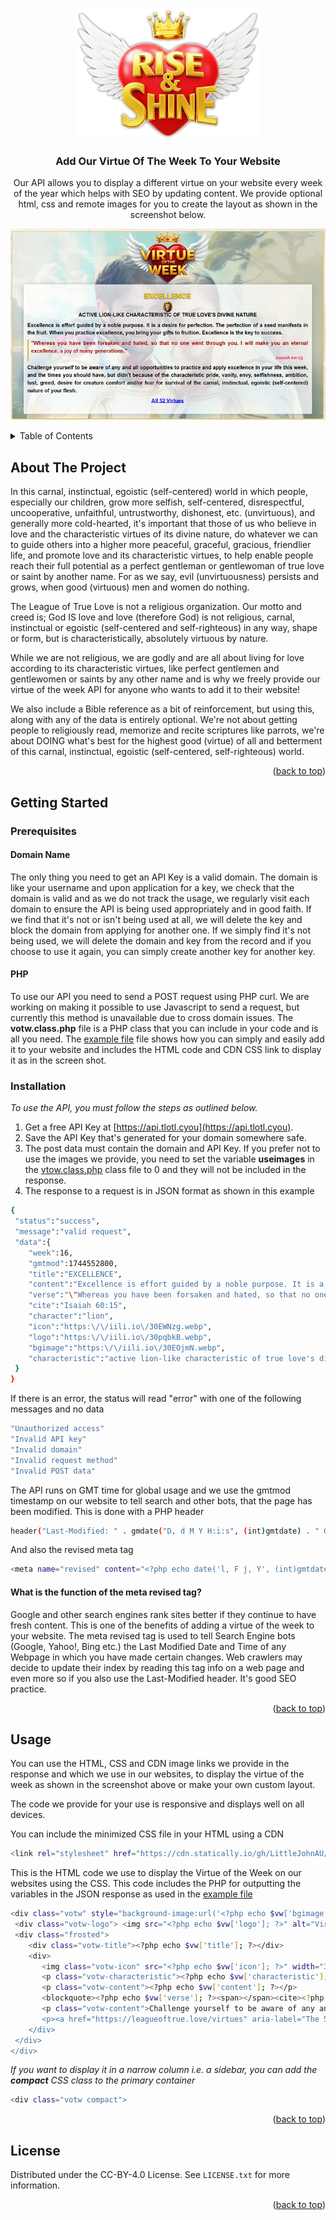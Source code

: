 <a id="readme-top"></a>

<!-- PROJECT LOGO -->
<br />
<div align="center">
  <a href="https://github.com/LittleJohnAU/votw">
    <img src="images/app-logo-shadowed.png" alt="Logo" width="294" height="208">
  </a>

  <h3 align="center">Add Our Virtue Of The Week To Your Website</h3>

  <p align="center">
    Our API allows you to display a different virtue on your website every week of the year which helps with SEO by updating content. We provide optional html, css and remote images for you to create the layout as shown in the screenshot below.
  </p>
<p>
<img src="images/votw-screenshot1.jpg" alt="Screen Shot" style="max-width: 100%;">
</p>
</div>

<!-- TABLE OF CONTENTS -->
<details>
  <summary>Table of Contents</summary>
  <ol>
    <li>
      <a href="#about-the-project">About The Project</a>
    </li>
    <li>
      <a href="#getting-started">Getting Started</a>
      <ul>
        <li><a href="#prerequisites">Prerequisites</a></li>
        <li><a href="#installation">Installation</a></li>
      </ul>
    </li>
    <li><a href="#usage">Usage</a></li>
    <li><a href="#license">License</a></li>
  </ol>
</details>



<!-- ABOUT THE PROJECT -->
## About The Project
In this carnal, instinctual, egoistic (self-centered) world in which people, especially our children, grow more selfish, self-centered, disrespectful, uncooperative, unfaithful, untrustworthy, dishonest, etc. (unvirtuous), and generally more cold-hearted, it's important that those of us who believe in love and the characteristic virtues of its divine nature, do whatever we can to guide others into a higher more peaceful, graceful, gracious, friendlier life, and promote love and its characteristic virtues, to help enable people reach their full potential as a perfect gentleman or gentlewoman of true love or saint by another name. For as we say, evil (unvirtuousness) persists and grows, when good (virtuous) men and women do nothing.

The League of True Love is not a religious organization. Our motto and creed is; God IS love and love (therefore God) is not religious, carnal, instinctual or egoistic (self-centered and self-righteous) in any way, shape or form, but is characteristically, absolutely virtuous by nature.

While we are not religious, we are godly and are all about living for love according to its characteristic virtues, like perfect gentlemen and gentlewomen or saints by any other name and is why we freely provide our virtue of the week API for anyone who wants to add it to their website!

We also include a Bible reference as a bit of reinforcement, but using this, along with any of the data is entirely optional. We're not about getting people to religiously read, memorize and recite scriptures like parrots, we're about DOING what's best for the highest good (virtue) of all and betterment of this carnal, instinctual, egoistic (self-centered, self-righteous) world.

<p align="right">(<a href="#readme-top">back to top</a>)</p>

<!-- GETTING STARTED -->
## Getting Started

### Prerequisites

#### Domain Name
The only thing you need to get an API Key is a valid domain. The domain is like your username and upon application for a key, we check that the domain is valid and as we do not track the usage, we regularly visit each domain to ensure the API is being used appropriately and in good faith. If we find that it's not or isn't being used at all, we will delete the key and block the domain from applying for another one. If we simply find it's not being used, we will delete the domain and key from the record and if you choose to use it again, you can simply create another key for another key. 

#### PHP
To use our API you need to send a POST request using PHP curl. We are working on making it possible to use Javascript to send a request, but currently this method is unavailable due to cross domain issues. The **votw.class.php** file is a PHP class that you can include in your code and is all you need. The [example file](example.php) file shows how you can simply and easily add it to your website and includes the HTML code and CDN CSS link to display it as in the screen shot.

### Installation

_To use the API, you must follow the steps as outlined below._

1. Get a free API Key at [https://api.tlotl.cyou](https://api.tlotl.cyou).
2. Save the API Key that's generated for your domain somewhere safe.
3. The post data must contain the domain and API Key. If you prefer not to use the images we provide, you need to set the variable **useimages** in the [vtow.class.php](vtow.class.php) class file to 0 and they will not be included in the response. 
3. The response to a request is in JSON format as shown in this example
  ```sh
{
   "status":"success",
   "message":"valid request",
   "data":{
      "week":16,
      "gmtmod":1744552800,
      "title":"EXCELLENCE",
      "content":"Excellence is effort guided by a noble purpose. It is a desire for perfection. The perfection of a seed manifests in the fruit. When you practice excellence, you bring your gifts to fruition. Excellence is the key to success.",
      "verse":"\"Whereas you have been forsaken and hated, so that no one went through you, I will make you an eternal excellence, a joy of many generations.\"",
      "cite":"Isaiah 60:15",
      "character":"lion",
      "icon":"https:\/\/iili.io\/30EWNzg.webp",
      "logo":"https:\/\/iili.io\/30pqbkB.webp",
      "bgimage":"https:\/\/iili.io\/30EOjmN.webp",
      "characteristic":"active lion-like characteristic of true love's divine nature"
   }
}
  ```
If there is an error, the status will read "error" with one of the following messages and no data
 ```sh
"Unauthorized access"
"Invalid API key"
"Invalid domain"
"Invalid request method"
"Invalid POST data"
 ```
The API runs on GMT time for global usage and we use the gmtmod timestamp on our website to tell search and other bots, that the page has been modified. This is done with a PHP header
 ```sh
header("Last-Modified: " . gmdate("D, d M Y H:i:s", (int)gmtdate) . " GMT");
 ```
And also the revised meta tag
 ```sh
<meta name="revised" content="<?php echo date('l, F j, Y', (int)gmtdate?>">
 ```

#### What is the function of the meta revised tag?
Google and other search engines rank sites better if they continue to have fresh content. This is one of the benefits of adding a virtue of the week to your website. The meta revised tag is used to tell Search Engine bots (Google, Yahoo!, Bing etc.) the Last Modified Date and Time of any Webpage in which you have made certain changes. Web crawlers may decide to update their index by reading this tag info on a web page and even more so if you also use the Last-Modified header. It's good SEO practice.
<p align="right">(<a href="#readme-top">back to top</a>)</p>

<!-- USAGE EXAMPLES -->
## Usage
You can use the HTML, CSS and CDN image links we provide in the response and which we use in our websites, to display the virtue of the week as shown in the screenshot above or make your own custom layout.

The code we provide for your use is responsive and displays well on all devices.

You can include the minimized CSS file in your HTML using a CDN
 ```sh
<link rel="stylesheet" href="https://cdn.statically.io/gh/LittleJohnAU/votw/refs/heads/main/votw.min.css">
 ```
This is the HTML code we use to display the Virtue of the Week on our websites using the CSS. This code includes the PHP for outputting the variables in the JSON response as used in the [example file](example.php)
 ```sh
<div class="votw" style="background-image:url('<?php echo $vw['bgimage']; ?>">
  <div class="votw-logo"> <img src="<?php echo $vw['logo']; ?>" alt="Virtue of the Week" width="319" height="200" loading="lazy"></div>
  <div class="frosted">
     <div class="votw-title"><?php echo $vw['title']; ?></div>
     <div>
        <img class="votw-icon" src="<?php echo $vw['icon']; ?>" width="36" height="45" alt="<?php echo $vw['character']; ?>" loading="lazy">
        <p class="votw-characteristic"><?php echo $vw['characteristic']; ?></p>
        <p class="votw-content"><?php echo $vw['content']; ?></p>
        <blockquote><?php echo $vw['verse']; ?><span></span><cite><?php echo $vw['cite']; ?></cite></blockquote>
        <p class="votw-content">Challenge yourself to be aware of any and all opportunities to practice and apply <?php echo strtolower($vw['title']); ?> in your life this week, and the times you should have, but didn't because of the characteristic pride, vanity, envy, selfishness, ambition, lust, greed, desire for creature comfort and/or fear for survival of the carnal, instinctual, egoistic (self-centered) nature of your flesh.</p>
        <p><a href="https://leagueoftrue.love/virtues" aria-label="The 52 virtues of true love" target="_blank" rel="noopener">All 52 Virtues</a></p>
     </div>
  </div>
</div>
 ```

_If you want to display it in a narrow column i.e. a sidebar, you can add the **compact** CSS class to the primary container_
  ```sh
<div class="votw compact">
  ```

<p align="right">(<a href="#readme-top">back to top</a>)</p>


<!-- LICENSE -->
## License

Distributed under the CC-BY-4.0 License. See `LICENSE.txt` for more information.

<p align="right">(<a href="#readme-top">back to top</a>)</p>


